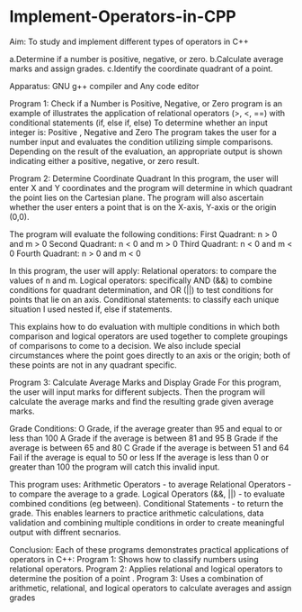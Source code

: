 # Implement-Operators-in-CPP
Aim:
To study and implement different types of operators in C++

a.Determine if a number is positive, negative, or zero.
b.Calculate average marks and assign grades. 
c.Identify the coordinate quadrant of a point.

Apparatus: 
GNU g++ compiler and Any code editor 

Program 1:
Check if a Number is Positive, Negative, or Zero
program is an example of illustrates the application of relational operators (>, <, ==) with conditional statements (if, else if, else)
To determine whether an input integer is: Positive , Negative and Zero
The program takes the user for a number input and evaluates the condition utilizing simple comparisons. Depending on the result of the evaluation, an appropriate output is shown indicating either a positive, negative, or zero result.

Program 2: 
Determine Coordinate Quadrant
In this program, the user will enter X and Y coordinates and the program will determine in which quadrant the point lies on the Cartesian plane. The program will also ascertain whether the user enters a point that is on the X-axis, Y-axis or the origin (0,0).

The program will evaluate the following conditions:
First Quadrant: n > 0 and m > 0
Second Quadrant: n < 0 and m > 0
Third Quadrant: n < 0 and m < 0
Fourth Quadrant: n > 0 and m < 0

In this program, the user will apply:
Relational operators: to compare the values of n and m.
Logical operators: specifically AND (&&) to combine conditions for quadrant determination, and OR (||) to test conditions for points that lie on an axis.
Conditional statements: to classify each unique situation I used nested if, else if statements.

This explains how to do evaluation with multiple conditions in which both comparison and logical operators are used together to complete groupings of comparisons to come to a decision. We also include special circumstances where the point goes directly to an axis or the origin; both of these points are not in any quadrant specific.

Program 3: 
Calculate Average Marks and Display Grade
For this program, the user will input marks for different subjects. Then the program will calculate the average marks and find the resulting grade given average marks.

Grade Conditions:
O Grade, if the average greater than 95 and equal to or less than 100
A Grade if the average is between 81 and 95
B Grade if the average is between 65 and 80
C Grade if the average is between 51 and 64
Fail if the average is equal to 50 or less
If the average is less than 0 or greater than 100 the program will catch this invalid input.

This program uses:
Arithmetic Operators - to average
Relational Operators - to compare the average to a grade.
Logical Operators (&&, ||) - to evaluate combined conditions (eg between).
Conditional Statements - to return the grade.
This enables learners to practice arithmetic calculations, data validation and combining multiple conditions in order to create meaningful output with diffrent secnarios.


Conclusion:
Each of these programs demonstrates practical applications of operators in C++:
Program 1: Shows how to classify numbers using relational operators.
Program 2: Applies relational and logical operators to determine the position of a point .
Program 3: Uses a combination of arithmetic, relational, and logical operators to calculate averages and assign grades 
